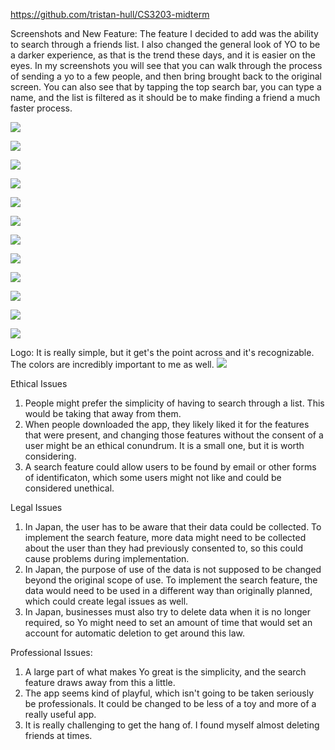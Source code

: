 https://github.com/tristan-hull/CS3203-midterm

Screenshots and New Feature:
  The feature I decided to add was the ability to search through a friends list. I also changed the general look of YO to be a darker experience, as that is the trend these days, and it is easier on the eyes. In my screenshots you will see that you can walk through the process of sending a yo to a few people, and then bring brought back to the original screen. You can also see that by tapping the top search bar, you can type a name, and the list is filtered as it should be to make finding a friend a much faster process.

![](images/Home.png)

![](images/Send1.png)

![](images/Home.png)

![](images/Send2.png)

![](images/Home.png)

![](images/Send3.png)

![](images/Home.png)

![](images/OpenSearch.png)  

![](images/Types.png)  

![](images/Typea.png)  

![](images/Typem.png)  

![](images/Typea(2).png)

Logo: It is really simple, but it get's the point across and it's recognizable. The colors are incredibly important to me as well.
![](images/Logo.png)



Ethical Issues
  1. People might prefer the simplicity of having to search through a list. This would be taking that away from them.
  2. When people downloaded the app, they likely liked it for the features that were present, and changing those features without the consent of a user might be an ethical conundrum. It is a small one, but it is worth considering.
  3. A search feature could allow users to be found by email or other forms of identificaton, which some users might not like and could be considered unethical.
  
Legal Issues 
  1. In Japan, the user has to be aware that their data could be collected. To implement the search feature, more data might need to be collected about the user than they had previously consented to, so this could cause problems during implementation.
  2. In Japan, the purpose of use of the data is not supposed to be changed beyond the original scope of use. To implement the search feature, the data would need to be used in a different way than originally planned, which could create legal issues as well.
  3. In Japan, businesses must also try to delete data when it is no longer required, so Yo might need to set an amount of time that would set an account for automatic deletion to get around this law.
  
Professional Issues:
  1. A large part of what makes Yo great is the simplicity, and the search feature draws away from this a little. 
  2. The app seems kind of playful, which isn't going to be taken seriously be professionals. It could be changed to be less of a toy and more of a really useful app.
  3. It is really challenging to get the hang of. I found myself almost deleting friends at times. 

